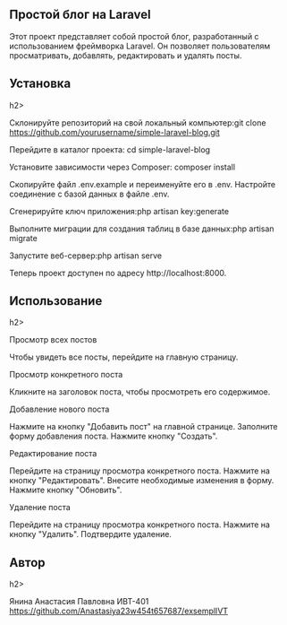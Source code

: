 <h2>Простой блог на Laravel</h2>

Этот проект представляет собой простой блог, разработанный с использованием фреймворка Laravel. Он позволяет пользователям просматривать, добавлять, редактировать и удалять посты.

<h2>Установка</h2>h2>

Склонируйте репозиторий на свой локальный компьютер:git clone https://github.com/yourusername/simple-laravel-blog.git

Перейдите в каталог проекта: cd simple-laravel-blog

Установите зависимости через Composer: composer install

Скопируйте файл .env.example и переименуйте его в .env. Настройте соединение с базой данных в файле .env.

Сгенерируйте ключ приложения:php artisan key:generate

Выполните миграции для создания таблиц в базе данных:php artisan migrate

Запустите веб-сервер:php artisan serve

Теперь проект доступен по адресу http://localhost:8000.



<h2>Использование</h2>h2>


Просмотр всех постов


Чтобы увидеть все посты, перейдите на главную страницу.

Просмотр конкретного поста

Кликните на заголовок поста, чтобы просмотреть его содержимое.

Добавление нового поста


Нажмите на кнопку "Добавить пост" на главной странице.
Заполните форму добавления поста.
Нажмите кнопку "Создать".

Редактирование поста


Перейдите на страницу просмотра конкретного поста.
Нажмите на кнопку "Редактировать".
Внесите необходимые изменения в форму.
Нажмите кнопку "Обновить".

Удаление поста


Перейдите на страницу просмотра конкретного поста.
Нажмите на кнопку "Удалить".
Подтвердите удаление.



<h2>Автор</h2>h2>

Янина Анастасия Павловна ИВТ-401 https://github.com/Anastasiya23w454t657687/exsemplIVT
